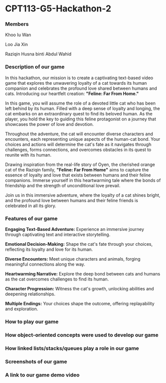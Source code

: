 # CPT113-G5-Hackathon-2
### Members 

Khoo Iu Wan

Loo Jia Xin

Raziqin Husna binti Abdul Wahid

### Description of our game
In this hackathon, our mission is to create a captivating text-based video game that explores the unwavering loyalty of a cat towards its human companion and celebrates the profound love shared between humans and cats. Introducing our heartfelt creation: **"Feline: Far From Home."**

In this game, you will assume the role of a devoted little cat who has been left behind by its human. Filled with a deep sense of loyalty and longing, the cat embarks on an extraordinary quest to find its beloved human. As the player, you hold the key to guiding this feline protagonist on a journey that showcases the power of love and devotion.

Throughout the adventure, the cat will encounter diverse characters and encounters, each representing unique aspects of the human-cat bond. Your choices and actions will determine the cat's fate as it navigates through challenges, forms connections, and overcomes obstacles in its quest to reunite with its human.

Drawing inspiration from the real-life story of Oyen, the cherished orange cat of the Raziqin family, **"Feline: Far From Home"** aims to capture the essence of loyalty and love that exists between humans and their feline companions. Immerse yourself in this heartwarming tale where the bonds of friendship and the strength of unconditional love prevail.

Join us in this immersive adventure, where the loyalty of a cat shines bright, and the profound love between humans and their feline friends is celebrated in all its glory.


### Features of our game
**Engaging Text-Based Adventure:** Experience an immersive journey through captivating text and interactive storytelling.

**Emotional Decision-Making:** Shape the cat's fate through your choices, reflecting its loyalty and love for its human.

**Diverse Encounters:** Meet unique characters and animals, forging meaningful connections along the way.

**Heartwarming Narrative:** Explore the deep bond between cats and humans as the cat overcomes challenges to find its human.

**Character Progression:** Witness the cat's growth, unlocking abilities and deepening relationships.

**Multiple Endings:** Your choices shape the outcome, offering replayability and exploration.



### How to play our game

### How object-oriented concepts were used to develop our game

### How linked lists/stacks/queues play a role in our game

### Screenshots of our game

### A link to our game demo video
